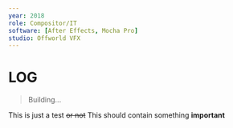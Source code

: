 ```yaml
---
year: 2018
role: Compositor/IT
software: [After Effects, Mocha Pro]
studio: Offworld VFX
---
```

# LOG
> Building...

This is just a test ~~or not~~
This should contain something **important**
